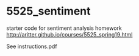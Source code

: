 # 5525_sentiment
starter code for sentiment analysis homework http://aritter.github.io/courses/5525_spring19.html

See instructions.pdf
